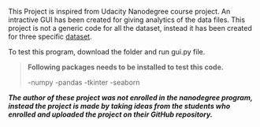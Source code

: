 This Project is inspired from Udacity Nanodegree course project. 
An intractive GUI has been created for giving analytics of the data files. This project is not a generic code for all the dataset, instead it has been created for three specific [dataset](https://github.com/sukantamaikap/bikeshare).

To test this program, download the folder and run gui.py file.

>**Following packages needs to be installed to test this code.**
>
> -numpy
> -pandas
> -tkinter
> -seaborn
>


***The author of these project was not enrolled in the nanodegree program, instead the project is made by taking ideas from the students who enrolled and uploaded the project on their GitHub repository.*** 


